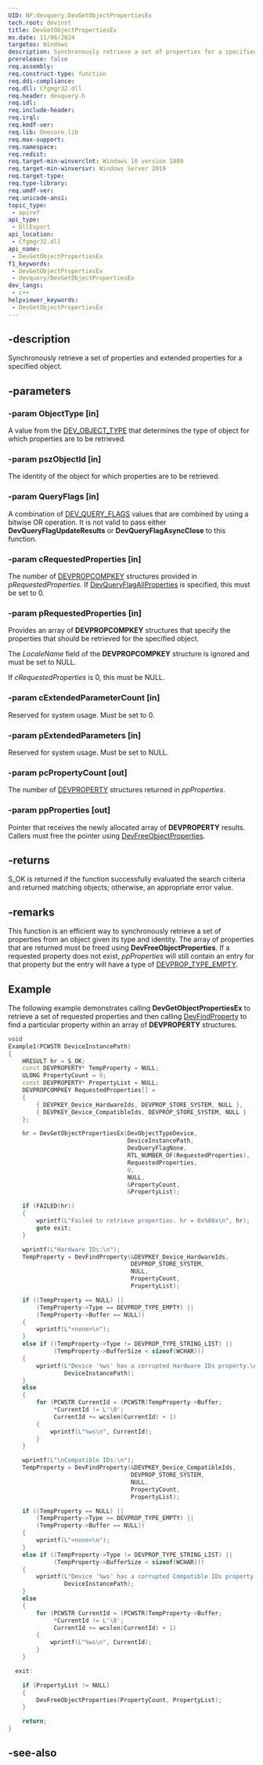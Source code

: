 ```yaml
---
UID: NF:devquery.DevGetObjectPropertiesEx
tech.root: devinst
title: DevGetObjectPropertiesEx
ms.date: 11/06/2024
targetos: Windows
description: Synchronously retrieve a set of properties for a specified object based on the specified extended properties.
prerelease: false
req.assembly: 
req.construct-type: function
req.ddi-compliance: 
req.dll: Cfgmgr32.dll
req.header: devquery.h
req.idl: 
req.include-header: 
req.irql: 
req.kmdf-ver: 
req.lib: Onecore.lib
req.max-support: 
req.namespace: 
req.redist: 
req.target-min-winverclnt: Windows 10 version 1809
req.target-min-winversvr: Windows Server 2019
req.target-type: 
req.type-library: 
req.umdf-ver: 
req.unicode-ansi: 
topic_type:
 - apiref
api_type:
 - DllExport
api_location:
 - Cfgmgr32.dll
api_name:
 - DevGetObjectPropertiesEx
f1_keywords:
 - DevGetObjectPropertiesEx
 - devquery/DevGetObjectPropertiesEx
dev_langs:
 - c++
helpviewer_keywords:
 - DevGetObjectPropertiesEx
---
```


## -description

Synchronously retrieve a set of properties and extended properties for a specified object.

## -parameters

### -param ObjectType [in]

A value from the [DEV_OBJECT_TYPE](../devquerydef/ne-devquerydef-dev_object_type.md) that determines the type of object for which properties are to be retrieved.

### -param pszObjectId [in]

The identity of the object for which properties are to be retrieved.

### -param QueryFlags [in]

A combination of [DEV_QUERY_FLAGS](../devquerydef/ne-devquerydef-dev_query_flags.md) values that are combined by using a bitwise OR operation. It is not valid to pass either **DevQueryFlagUpdateResults** or **DevQueryFlagAsyncClose** to this function.

### -param cRequestedProperties [in]

The number of [DEVPROPCOMPKEY](/windows-hardware/drivers/install/devpropcompkey) structures provided in *pRequestedProperties*. If [DevQueryFlagAllProperties](../devquerydef/ne-devquerydef-dev_query_flags.md) is specified, this must be set to 0.

### -param pRequestedProperties [in]

Provides an array of **DEVPROPCOMPKEY** structures that specify the properties that should be retrieved for the specified object.

The *LocaleName* field of the **DEVPROPCOMPKEY** structure is ignored and must be set to NULL.

If *cRequestedProperties* is 0, this must be NULL.

### -param cExtendedParameterCount [in]

Reserved for system usage. Must be set to 0.

### -param pExtendedParameters [in]

Reserved for system usage. Must be set to NULL.

### -param pcPropertyCount [out]

The number of [DEVPROPERTY](/windows-hardware/drivers/install/devproperty) structures returned in *ppProperties*.

### -param ppProperties [out]

Pointer that receives the newly allocated array of **DEVPROPERTY** results. Callers must free the pointer using [DevFreeObjectProperties](nf-devquery-devfreeobjectproperties.md).


## -returns

S_OK is returned if the function successfully evaluated the search criteria and returned matching objects; otherwise, an appropriate error value.

## -remarks

This function is an efficient way to synchronously retrieve a set of properties from an object given its type and identity. The array of properties that are returned must be freed using **DevFreeObjectProperties**. If a requested property does not exist, *ppProperties* will still contain an entry for that property but the entry will have a type of [DEVPROP_TYPE_EMPTY](/windows-hardware/drivers/install/devprop-type-empty).

## Example

The following example demonstrates calling **DevGetObjectPropertiesEx** to retrieve a set of requested properties and then calling [DevFindProperty](nf-devquery-devfindproperty.md) to find a particular property within an array of **DEVPROPERTY** structures.

```cpp
void
Example1(PCWSTR DeviceInstancePath)
{
    HRESULT hr = S_OK;
    const DEVPROPERTY* TempProperty = NULL;
    ULONG PropertyCount = 0;
    const DEVPROPERTY* PropertyList = NULL;
    DEVPROPCOMPKEY RequestedProperties[] =
    {
        { DEVPKEY_Device_HardwareIds, DEVPROP_STORE_SYSTEM, NULL },
        { DEVPKEY_Device_CompatibleIds, DEVPROP_STORE_SYSTEM, NULL }
    };

    hr = DevGetObjectPropertiesEx(DevObjectTypeDevice,
                                  DeviceInstancePath,
                                  DevQueryFlagNone,
                                  RTL_NUMBER_OF(RequestedProperties),
                                  RequestedProperties,
                                  0,
                                  NULL,
                                  &PropertyCount,
                                  &PropertyList);

    if (FAILED(hr))
    {
        wprintf(L"Failed to retrieve properties. hr = 0x%08x\n", hr);
        goto exit;
    }

    wprintf(L"Hardware IDs:\n");
    TempProperty = DevFindProperty(&DEVPKEY_Device_HardwareIds,
                                   DEVPROP_STORE_SYSTEM,
                                   NULL,
                                   PropertyCount,
                                   PropertyList);

    if ((TempProperty == NULL) ||
        (TempProperty->Type == DEVPROP_TYPE_EMPTY) ||
        (TempProperty->Buffer == NULL))
    {
        wprintf(L"<none>\n");
    }
    else if ((TempProperty->Type != DEVPROP_TYPE_STRING_LIST) ||
             (TempProperty->BufferSize < sizeof(WCHAR)))
    {
        wprintf(L"Device '%ws' has a corrupted Hardware IDs property.\n",
                DeviceInstancePath);
    }
    else
    {
        for (PCWSTR CurrentId = (PCWSTR)TempProperty->Buffer;
             *CurrentId != L'\0';
             CurrentId += wcslen(CurrentId) + 1)
        {
            wprintf(L"%ws\n", CurrentId);
        }
    }

    wprintf(L"\nCompatible IDs:\n");
    TempProperty = DevFindProperty(&DEVPKEY_Device_CompatibleIds,
                                   DEVPROP_STORE_SYSTEM,
                                   NULL,
                                   PropertyCount,
                                   PropertyList);

    if ((TempProperty == NULL) ||
        (TempProperty->Type == DEVPROP_TYPE_EMPTY) ||
        (TempProperty->Buffer == NULL))
    {
        wprintf(L"<none>\n");
    }
    else if ((TempProperty->Type != DEVPROP_TYPE_STRING_LIST) ||
             (TempProperty->BufferSize < sizeof(WCHAR)))
    {
        wprintf(L"Device '%ws' has a corrupted Compatible IDs property.\n",
                DeviceInstancePath);
    }
    else
    {
        for (PCWSTR CurrentId = (PCWSTR)TempProperty->Buffer;
             *CurrentId != L'\0';
             CurrentId += wcslen(CurrentId) + 1)
        {
            wprintf(L"%ws\n", CurrentId);
        }
    }

  exit:

    if (PropertyList != NULL)
    {
        DevFreeObjectProperties(PropertyCount, PropertyList);
    }

    return;
}
```

## -see-also